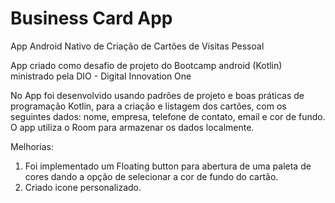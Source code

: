 # Business Card App

App Android Nativo de Criação de Cartões de Visitas Pessoal
 
App criado como desafio de projeto do Bootcamp android (Kotlin) ministrado pela DIO - Digital Innovation One

No App foi desenvolvido usando padrões de projeto e boas práticas de programação Kotlin, para a criação e listagem dos cartões, com os seguintes dados:
nome, empresa, telefone de contato, email e cor de fundo. O app utiliza o Room para armazenar os dados localmente.

Melhorias: 
1. Foi implementado um Floating button para abertura de uma paleta de cores dando a opção de selecionar a cor de fundo do cartão.
2. Criado icone personalizado.
